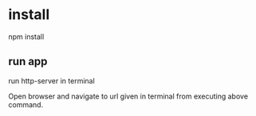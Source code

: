# install #
npm install

## run app ##
run http-server in terminal

Open browser and navigate to url given in terminal from executing above command.
